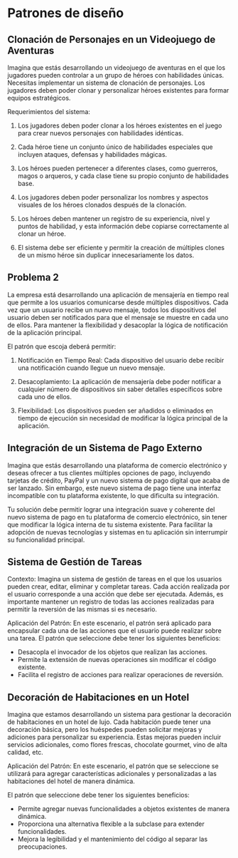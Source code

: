 # Patrones de diseño

## Clonación de Personajes en un Videojuego de Aventuras

Imagina que estás desarrollando un videojuego de aventuras en el que los jugadores
pueden controlar a un grupo de héroes con habilidades únicas. Necesitas implementar un
sistema de clonación de personajes. Los jugadores deben poder clonar y personalizar
héroes existentes para formar equipos estratégicos.

Requerimientos del sistema:

1. Los jugadores deben poder clonar a los héroes existentes en el juego para crear
   nuevos personajes con habilidades idénticas.

2. Cada héroe tiene un conjunto único de habilidades especiales que incluyen ataques,
   defensas y habilidades mágicas.

3. Los héroes pueden pertenecer a diferentes clases, como guerreros, magos o
   arqueros, y cada clase tiene su propio conjunto de habilidades base.

4. Los jugadores deben poder personalizar los nombres y aspectos visuales de los
   héroes clonados después de la clonación.

5. Los héroes deben mantener un registro de su experiencia, nivel y puntos de
   habilidad, y esta información debe copiarse correctamente al clonar un héroe.

6. El sistema debe ser eficiente y permitir la creación de múltiples clones de un mismo héroe sin duplicar innecesariamente los datos.

## Problema 2

La empresa está desarrollando una aplicación de mensajería en tiempo real que permite
a los usuarios comunicarse desde múltiples dispositivos. Cada vez que un usuario recibe un
nuevo mensaje, todos los dispositivos del usuario deben ser notificados para que el
mensaje se muestre en cada uno de ellos. Para mantener la flexibilidad y desacoplar la
lógica de notificación de la aplicación principal.

El patrón que escoja deberá permitir:

1. Notificación en Tiempo Real: Cada dispositivo del usuario debe recibir una
   notificación cuando llegue un nuevo mensaje.

2. Desacoplamiento: La aplicación de mensajería debe poder notificar a cualquier
   número de dispositivos sin saber detalles específicos sobre cada uno de ellos.

3. Flexibilidad: Los dispositivos pueden ser añadidos o eliminados en tiempo de
   ejecución sin necesidad de modificar la lógica principal de la aplicación.

## Integración de un Sistema de Pago Externo

Imagina que estás desarrollando una plataforma de comercio electrónico y deseas ofrecer a
tus clientes múltiples opciones de pago, incluyendo tarjetas de crédito, PayPal y un nuevo
sistema de pago digital que acaba de ser lanzado. Sin embargo, este nuevo sistema de
pago tiene una interfaz incompatible con tu plataforma existente, lo que dificulta su
integración.

Tu solución debe permitir lograr una integración suave y coherente del nuevo sistema de
pago en tu plataforma de comercio electrónico, sin tener que modificar la lógica interna de tu
sistema existente. Para facilitar la adopción de nuevas tecnologías y sistemas en tu
aplicación sin interrumpir su funcionalidad principal.

## Sistema de Gestión de Tareas

Contexto:
Imagina un sistema de gestión de tareas en el que los usuarios pueden crear, editar,
eliminar y completar tareas. Cada acción realizada por el usuario corresponde a una acción
que debe ser ejecutada. Además, es importante mantener un registro de todas las acciones
realizadas para permitir la reversión de las mismas si es necesario.

Aplicación del Patrón:
En este escenario, el patrón será aplicado para encapsular cada una de las acciones que el
usuario puede realizar sobre una tarea.
El patrón que seleccione debe tener los siguientes beneficios:

- Desacopla el invocador de los objetos que realizan las acciones.
- Permite la extensión de nuevas operaciones sin modificar el código existente.
- Facilita el registro de acciones para realizar operaciones de reversión.

## Decoración de Habitaciones en un Hotel

Imagina que estamos desarrollando un sistema para gestionar la decoración de
habitaciones en un hotel de lujo. Cada habitación puede tener una decoración básica, pero
los huéspedes pueden solicitar mejoras y adiciones para personalizar su experiencia. Estas
mejoras pueden incluir servicios adicionales, como flores frescas, chocolate gourmet, vino
de alta calidad, etc.

Aplicación del Patrón:
En este escenario, el patrón que se seleccione se utilizará para agregar características
adicionales y personalizadas a las habitaciones del hotel de manera dinámica.

El patrón que seleccione debe tener los siguientes beneficios:

- Permite agregar nuevas funcionalidades a objetos existentes de manera dinámica.
- Proporciona una alternativa flexible a la subclase para extender funcionalidades.
- Mejora la legibilidad y el mantenimiento del código al separar las preocupaciones.
